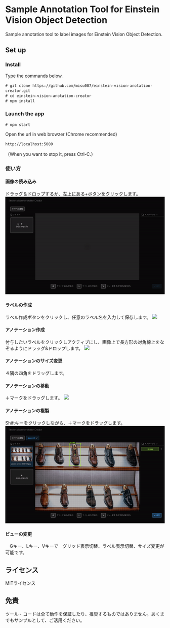 # Sample Annotation Tool for Einstein Vision Object Detection

Sample annotation tool to label images for Einstein Vision Object Detection.


## Set up
### Install

Type the commands below.
```
# git clone https://github.com/misu007/einstein-vision-anotation-creator.git
# cd einstein-vision-anotation-creator
# npm install
```

### Launch the app
```
# npm start
```

Open the url in web browzer (Chrome recommended)
```
http://localhost:5000
```
（When you want to stop it, press Ctrl-C.）

### 使い方

#### 画像の読み込み
ドラッグ＆ドロップするか、左上にある+ボタンをクリックします。
<img src="https://github.com/misu007/einstein-vision-annotation-creator/blob/master/readme/img001.gif"/>

#### ラベルの作成
ラベル作成ボタンをクリックし、任意のラベル名を入力して保存します。
<img src="https://github.com/misu007/einstein-vision-annotation-creator/blob/master/readme/img002.gif"/>

#### アノテーション作成
付与したいラベルをクリックしアクティブにし、画像上で長方形の対角線上をなぞるようにドラッグ&ドロップします。
<img src="https://github.com/misu007/einstein-vision-annotation-creator/blob/master/readme/img003.gif"/>

#### アノテーションのサイズ変更
４隅の四角をドラッグします。

#### アノテーションの移動
＋マークをドラッグします。
<img src="https://github.com/misu007/einstein-vision-annotation-creator/blob/master/readme/img004.gif"/>

#### アノテーションの複製
Shiftキーをクリックしながら、＋マークをドラッグします。
<img src="https://github.com/misu007/einstein-vision-annotation-creator/blob/master/readme/img005.gif"/>

#### ビューの変更
　Gキー、Lキー、Vキーで　グリッド表示切替、ラベル表示切替、サイズ変更が可能です。



## ライセンス
MITライセンス

## 免責
ツール・コードは全て動作を保証したり、推奨するものではありません。あくまでもサンプルとして、ご活用ください。
